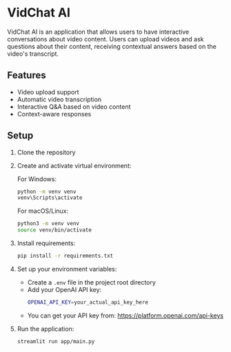 # VidChat AI

VidChat AI is an application that allows users to have interactive conversations about video content. Users can upload videos and ask questions about their content, receiving contextual answers based on the video's transcript.

## Features

- Video upload support
- Automatic video transcription
- Interactive Q&A based on video content
- Context-aware responses

## Setup

1. Clone the repository

2. Create and activate virtual environment:
   
   For Windows:
   ```bash
   python -m venv venv
   venv\Scripts\activate
   ```
   
   For macOS/Linux:
   ```bash
   python3 -m venv venv
   source venv/bin/activate
   ```

3. Install requirements:
   ```bash
   pip install -r requirements.txt
   ```

4. Set up your environment variables:
   - Create a `.env` file in the project root directory
   - Add your OpenAI API key:
     ```bash
     OPENAI_API_KEY=your_actual_api_key_here
     ```
   - You can get your API key from: https://platform.openai.com/api-keys

5. Run the application:
   ```bash
   streamlit run app/main.py
   ```